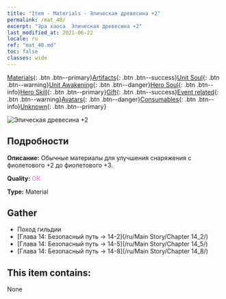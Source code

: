 ```yaml
---
title: "Item - Materials - Эпическая древесина +2"
permalink: /mat_48/
excerpt: "Эра хаоса  Эпическая древесина +2"
last_modified_at: 2021-06-22
locale: ru
ref: "mat_48.md"
toc: false
classes: wide
---
```

 [Materials](/ItemsRU/){: .btn .btn--primary}[Artifacts](/ItemsRU/Artifacts/){: .btn .btn--success}[Unit Soul](/ItemsRU/UnitSoul/){: .btn .btn--warning}[Unit Awakening](/ItemsRU/UnitAwakening/){: .btn .btn--danger}[Hero Soul](/ItemsRU/HeroSoul/){: .btn .btn--info}[Hero Skill](/ItemsRU/HeroSkill/){: .btn .btn--primary}[Gift](/ItemsRU/Gift/){: .btn .btn--success}[Event related](/ItemsRU/Events/){: .btn .btn--warning}[Avatars](/ItemsRU/Avatars/){: .btn .btn--danger}[Consumables](/ItemsRU/Consumables/){: .btn .btn--info}[Unknown](/ItemsRU/Unknown/){: .btn .btn--primary}

 ![Эпическая древесина +2](/images/t/i_cailiao_mucai2.png)

## Подробности
 **Описание:** Обычные материалы для улучшения снаряжения c фиолетового +2 до фиолетового +3.

 **Quality:** <span style="color: #DA70D6">OK</span>

 **Type:** Material

## Gather

*    Поход гильдии 
*    [Глава 14: Безопасный путь -> 14-2](/ru/Main Story/Chapter 14_2/) 
*    [Глава 14: Безопасный путь -> 14-5](/ru/Main Story/Chapter 14_5/) 
*    [Глава 14: Безопасный путь -> 14-8](/ru/Main Story/Chapter 14_8/) 

## This item contains:

  None

